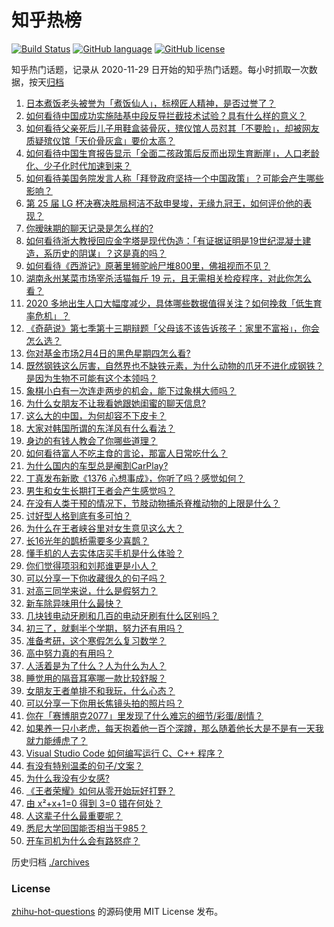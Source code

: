 # 知乎热榜
[![Build Status](https://github.com/ToWeLong/zhihu-hot-questions/workflows/CI/badge.svg)](https://github.com/ToWeLong/zhihu-hot-questions/actions)
[![GitHub language](https://img.shields.io/badge/language-golang-orange.svg)](https://golang.org/)
[![GitHub license](https://img.shields.io/github/license/ToWeLong/zhihu-hot-questions)](https://github.com/ToWeLong/zhihu-hot-questions/blob/main/LICENSE)

知乎热门话题，记录从 2020-11-29 日开始的知乎热门话题。每小时抓取一次数据，按天[归档](./archives)

<!-- BEGIN -->

1. [日本煮饭老头被誉为「煮饭仙人」，标榜匠人精神，是否过誉了？](https://www.zhihu.com/question/56773677)
1. [如何看待中国成功实施陆基中段反导拦截技术试验？具有什么样的意义？](https://www.zhihu.com/question/442907371)
1. [如何看待父亲死后儿子用鞋盒装骨灰，殡仪馆人员怼其「不要脸」，却被网友质疑殡仪馆「天价骨灰盒」要价太高？](https://www.zhihu.com/question/441101618)
1. [如何看待中国生育报告显示「全面二孩政策后反而出现生育断崖」，人口老龄化、少子化时代加速到来？](https://www.zhihu.com/question/442679833)
1. [如何看待美国务院发言人称「拜登政府坚持一个中国政策」？可能会产生哪些影响？](https://www.zhihu.com/question/442788478)
1. [第 25 届 LG 杯决赛决胜局柯洁不敌申旻埈，无缘九冠王，如何评价他的表现？](https://www.zhihu.com/question/442835662)
1. [你暧昧期的聊天记录是怎么样的?](https://www.zhihu.com/question/356579521)
1. [如何看待浙大教授回应金字塔是现代伪造：「有证据证明是19世纪混凝土建造，系历史的阴谋」？这是真的吗？](https://www.zhihu.com/question/442684518)
1. [如何看待《西游记》原著里狮驼岭尸堆800里，佛祖视而不见？](https://www.zhihu.com/question/441627356)
1. [湖南永州某菜市场宰杀活猫每斤 19 元，且无需相关检疫程序，对此你怎么看？](https://www.zhihu.com/question/442836265)
1. [2020 多地出生人口大幅度减少，具体哪些数据值得关注？如何挽救「低生育率危机」？](https://www.zhihu.com/question/442415462)
1. [《奇葩说》第七季第十三期辩题「父母该不该告诉孩子：家里不富裕」，你会怎么选？](https://www.zhihu.com/question/442875176)
1. [你对基金市场2月4日的黑色星期四怎么看?](https://www.zhihu.com/question/442804794)
1. [既然钢铁这么厉害，自然界也不缺铁元素，为什么动物的爪牙不进化成钢铁？是因为生物不可能有这个本领吗？](https://www.zhihu.com/question/442527208)
1. [象棋小白有一次连走两步的机会，能下过象棋大师吗？](https://www.zhihu.com/question/442313342)
1. [为什么女朋友不让我看她跟她闺蜜的聊天信息?](https://www.zhihu.com/question/411657705)
1. [这么大的中国，为何却容不下皮卡？](https://www.zhihu.com/question/48425484)
1. [大家对韩国所谓的东洋风有什么看法？](https://www.zhihu.com/question/440395108)
1. [身边的有钱人教会了你哪些道理？](https://www.zhihu.com/question/430653175)
1. [如何看待富人不吃主食的言论，那富人日常吃什么？](https://www.zhihu.com/question/442494190)
1. [为什么国内的车型总是阉割CarPlay?](https://www.zhihu.com/question/437691000)
1. [丁真发布新歌《1376 心想事成》，你听了吗？感觉如何？](https://www.zhihu.com/question/442786562)
1. [男生和女生长期打王者会产生感觉吗？](https://www.zhihu.com/question/381907583)
1. [在没有人类干预的情况下，节肢动物捕杀脊椎动物的上限是什么？](https://www.zhihu.com/question/419117531)
1. [讨好型人格到底有多可怕？](https://www.zhihu.com/question/268633341)
1. [为什么在王者峡谷里对女生意见这么大？](https://www.zhihu.com/question/441649645)
1. [长16光年的鹊桥需要多少喜鹊？](https://www.zhihu.com/question/437676937)
1. [懂手机的人去实体店买手机是什么体验？](https://www.zhihu.com/question/442650451)
1. [你们觉得项羽和刘邦谁更是小人？](https://www.zhihu.com/question/442262265)
1. [可以分享一下你收藏很久的句子吗？](https://www.zhihu.com/question/351125495)
1. [对高三同学来说，什么是假努力？](https://www.zhihu.com/question/442765043)
1. [新车除异味用什么最快？](https://www.zhihu.com/question/335696056)
1. [几块钱电动牙刷和几百的电动牙刷有什么区别吗？](https://www.zhihu.com/question/324119500)
1. [初三了，就剩半个学期，努力还有用吗？](https://www.zhihu.com/question/441873718)
1. [准备考研，这个寒假怎么复习数学？](https://www.zhihu.com/question/436390533)
1. [高中努力真的有用吗？](https://www.zhihu.com/question/442364751)
1. [人活着是为了什么？人为什么为人？](https://www.zhihu.com/question/442030783)
1. [睡觉用的隔音耳塞哪一款比较舒服？](https://www.zhihu.com/question/21166451)
1. [女朋友王者单排不和我玩，什么心态？](https://www.zhihu.com/question/438791687)
1. [可以分享一下你用长焦镜头拍的照片吗？](https://www.zhihu.com/question/439708635)
1. [你在「赛博朋克2077」里发现了什么难忘的细节/彩蛋/剧情？](https://www.zhihu.com/question/434126244)
1. [如果养一只小老虎，每天抱着他一百个深蹲，那么随着他长大是不是有一天我就力能缚虎了？](https://www.zhihu.com/question/437834455)
1. [Visual Studio Code 如何编写运行 C、C++ 程序？](https://www.zhihu.com/question/30315894)
1. [有没有特别温柔的句子/文案？](https://www.zhihu.com/question/439571782)
1. [为什么我没有少女感?](https://www.zhihu.com/question/437488060)
1. [《王者荣耀》如何从零开始玩好打野？](https://www.zhihu.com/question/311865436)
1. [由 x²+x+1=0 得到 3=0 错在何处？](https://www.zhihu.com/question/309863493)
1. [人这辈子什么最重要呢？](https://www.zhihu.com/question/436595673)
1. [悉尼大学回国能否相当于985？](https://www.zhihu.com/question/266843003)
1. [开车司机为什么会有路怒症？](https://www.zhihu.com/question/435676122)

<!-- END -->

历史归档 [./archives](./archives)


### License
[zhihu-hot-questions](https://github.com/towelong/zhihu-hot-questions) 的源码使用 MIT License 发布。